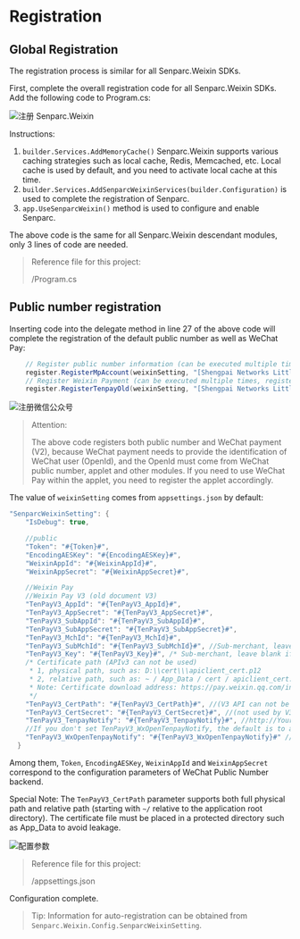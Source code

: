 # Registration

## Global Registration

The registration process is similar for all Senparc.Weixin SDKs.

First, complete the overall registration code for all Senparc.Weixin SDKs. Add the following code to Program.cs:

![注册 Senparc.Weixin](https://sdk.weixin.senparc.com/Docs/TenPayV2/images/home-dev-register-01.png)

Instructions:

1. `builder.Services.AddMemoryCache()` Senparc.Weixin supports various caching strategies such as local cache, Redis, Memcached, etc. Local cache is used by default, and you need to activate local cache at this time.
2. `builder.Services.AddSenparcWeixinServices(builder.Configuration)` is used to complete the registration of Senparc.
3. `app.UseSenparcWeixin()` method is used to configure and enable Senparc.

The above code is the same for all Senparc.Weixin descendant modules, only 3 lines of code are needed.

> Reference file for this project:
>
> /Program.cs

## Public number registration

Inserting code into the delegate method in line 27 of the above code will complete the registration of the default public number as well as WeChat Pay:

```c#
    // Register public number information (can be executed multiple times to register multiple public numbers)
    register.RegisterMpAccount(weixinSetting, "[Shengpai Networks Little Helper] public number");;
    // Register Weixin Payment (can be executed multiple times, register multiple Weixin Payments)
    register.RegisterTenpayOld(weixinSetting, "[Shengpai Networks Little Helper] WeChat Payment (V2)");;
```

![注册微信公众号](https://sdk.weixin.senparc.com/Docs/TenPayV2/images/home-dev-register-02.png)

> Attention:
>
> The above code registers both public number and WeChat payment (V2), because WeChat payment needs to provide the identification of WeChat user (OpenId), and the OpenId must come from WeChat public number, applet and other modules. If you need to use WeChat Pay within the applet, you need to register the applet accordingly.

The value of `weixinSetting` comes from `appsettings.json` by default:

```c#
"SenparcWeixinSetting": {
    "IsDebug": true,

    //public
    "Token": "#{Token}#",
    "EncodingAESKey": "#{EncodingAESKey}#",
    "WeixinAppId": "#{WeixinAppId}#",
    "WeixinAppSecret": "#{WeixinAppSecret}#",

    //Weixin Pay
    //Weixin Pay V3 (old document V3)
    "TenPayV3_AppId": "#{TenPayV3_AppId}#",
    "TenPayV3_AppSecret": "#{TenPayV3_AppSecret}#",
    "TenPayV3_SubAppId": "#{TenPayV3_SubAppId}#",
    "TenPayV3_SubAppSecret": "#{TenPayV3_SubAppSecret}#",
    "TenPayV3_MchId": "#{TenPayV3_MchId}#",
    "TenPayV3_SubMchId": "#{TenPayV3_SubMchId}#", //Sub-merchant, leave blank if you don't have one.
    "TenPayV3_Key": "#{TenPayV3_Key}#", /* Sub-merchant, leave blank if you don't have one.
    /* Certificate path (APIv3 can not be used)
     * 1, physical path, such as: D:\\cert\\\apiclient_cert.p12
     * 2, relative path, such as: ~ / App_Data / cert / apiclient_cert.p12, note: must be placed in App_Data and other protected directories, to avoid leaks
     * Note: Certificate download address: https://pay.weixin.qq.com/index.php/account/api_cert
     */
    "TenPayV3_CertPath": "#{TenPayV3_CertPath}#", //(V3 API can not be used) Certificate Path
    "TenPayV3_CertSecret": "#{TenPayV3_CertSecret}#", //(not used by V3 API) Payment certificate password (original password is the same as MchId)
    "TenPayV3_TenpayNotify": "#{TenPayV3_TenpayNotify}#", //http://YourDomainName/TenpayV3/PayNotifyUrl
    //If you don't set TenPayV3_WxOpenTenpayNotify, the default is to add "WxOpen" at the end of the value of TenPayV3_TenpayNotify
    "TenPayV3_WxOpenTenpayNotify": "#{TenPayV3_WxOpenTenpayNotify}#" //http://YourDomainName/TenpayV3/PayNotifyUrlWxOpen
  }
```

Among them, `Token`, `EncodingAESKey`, `WeixinAppId` and `WeixinAppSecret` correspond to the configuration parameters of WeChat Public Number backend.

Special Note: The `TenPayV3_CertPath` parameter supports both full physical path and relative path (starting with `~/` relative to the application root directory). The certificate file must be placed in a protected directory such as App_Data to avoid leakage.

![配置参数](https://sdk.weixin.senparc.com/Docs/TenPayV2/images/home-dev-register-03.png)

> Reference file for this project:
>
> /appsettings.json

Configuration complete.

> Tip: Information for auto-registration can be obtained from `Senparc.Weixin.Config.SenparcWeixinSetting`.
